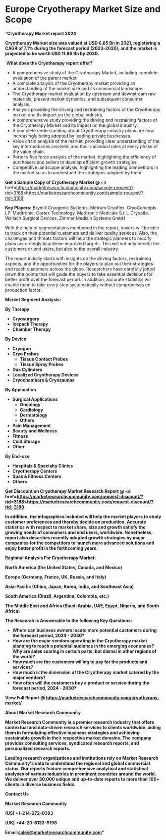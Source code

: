 # Europe Cryotherapy Market Size and Scope 
"<strong>Cryotherapy Market report 2024</strong>

<strong>Cryotherapy Market size was valued at USD 6.85 Bn in 2021, registering a CAGR of 7.1% during the forecast period (2023-2030), and the market is projected to be worth USD 11.86 Bn by 2030.</strong>

 <strong><b>What does the Cryotherapy report offer?</b></strong>
<ul>
  <li>A comprehensive study of the Cryotherapy Market, including complete evaluation of the parent market.</li>
  <li>A complete analysis of the Cryotherapy market providing an understanding of the market size and its commercial landscape.</li>
  <li>The Cryotherapy market evaluation by upstream and downstream raw materials, present market dynamics, and subsequent consumer analysis.</li>
  <li>Analysis providing the driving and restraining factors of the Cryotherapy market and its impact on the global industry.</li>
  <li>A comprehensive study providing the driving and restraining factors of the Cryotherapy Market and its impact on the global industry.</li>
  <li>A complete understanding about Cryotherapy industry plans are now increasingly being adopted by leading private businesses.</li>
  <li>Value chain analysis of the market, providing clear understanding of the key intermediaries involved, and their individual roles at every phase of the value chain.</li>
  <li>Porter’s five force analysis of the market, highlighting the efficiency of purchasers and sellers to develop efficient growth strategies.</li>
  <li>Competitive landscape analysis, highlighting the leading competitors in the market so as to understand the strategies adopted by them.</li>
</ul>

<strong>Get a Sample Copy of Cryotherapy Market @ </strong><a href=https://marketresearchcommunity.com/sample-request/?rid=3188><u>https://marketresearchcommunity.com/sample-request/?rid=3188</u></a>

<strong>Key Players:</strong> 
Brymill Cryogenic Systems. Metrum Cryoflex. CryoConcepts LP. Medtronic. Cortex Technology. Medtronic Medicale S.r.l.. Cryoalfa. Wallach Surgical Devices. Zimmer Medizin Systeme GmbH

With the help of segmentations mentioned in the report, buyers will be able to track on their potential customers and deliver quality services. Also, the challenges and threats factors will help the strategic planners to modify plans accordingly to achieve improved targets. This will not only benefit the customers or end users, but also to the overall industry.

The report initially starts with insights on the driving factors, restraining aspects, and the opportunities for the players to plan out their strategies and reach customers across the globe. Researchers have carefully jotted down the points that will guide the buyers to take essential decisions for better profit over the forecast period. In addition, accurate statistics will enable them to take every step systematically without compromises on production factor.

<strong>Market Segment Analysis:</strong>


<strong><strong>By Therapy</strong></h4>
<ul>
 	<li>Cryosurgery</li>
 	<li>Icepack Therapy</li>
 	<li>Chamber Therapy</li>
</ul>
<strong><strong>By Device</strong></h4>
<ul>
 	<li>Cryogun</li>
 	<li>Cryo Probes
<ul>
 	<li>Tissue Contact Probes</li>
 	<li>Tissue Spray Probes</li>
</ul>
</li>
 	<li>Gas Cylinders</li>
 	<li>Localized Cryotherapy Devices</li>
 	<li>Cryochambers &amp; Cryosaunas</li>
</ul>
<strong><strong>By Application</strong></h4>
<ul>
 	<li>Surgical Applications
<ul>
 	<li>Oncology</li>
 	<li>Cardiology</li>
 	<li>Dermatology</li>
 	<li>Others</li>
</ul>
</li>
 	<li>Pain Management</li>
 	<li>Beauty and Wellness</li>
 	<li>Fitness</li>
 	<li>Cold Storage</li>
 	<li>Other</li>
</ul>
<strong><strong>By End-use</strong></h4>
<ul>
 	<li>Hospitals &amp; Specialty Clinics</li>
 	<li>Cryotherapy Centers</li>
 	<li>Spas &amp; Fitness Centers</li>
 	<li>Others</li>
</ul>

<strong>Get Discount on Cryotherapy Market Research Report @ </b></strong><a href=https://marketresearchcommunity.com/request-discount/?rid=3188><u>https://marketresearchcommunity.com/request-discount/?rid=3188</u></a>

In addition, the infographics included will help the market players to study customer preferences and thereby decide on production. Accurate statistics with respect to market share, size and growth satisfy the growing needs of consumers and end users, worldwide. Nonetheless, report also describes recently adopted growth strategies by major companies for the competitors to launch more advanced solutions and enjoy better profit in the forthcoming years.

<strong>Regional Analysis For Cryotherapy Market:</strong>

<strong>North America</strong> (the United States, Canada, and Mexico)

<strong>Europe</strong> (Germany, France, UK, Russia, and Italy)

<strong>Asia-Pacific</strong> (China, Japan, Korea, India, and Southeast Asia)

<strong>South America</strong> (Brazil, Argentina, Colombia, etc.)

<strong>The Middle East and Africa</strong> (Saudi Arabia, UAE, Egypt, Nigeria, and South Africa)

<strong>The Research is Answerable to the following Key Questions:</strong>
<ul>
 	<li>Where can business owners locate more potential customers during the forecast period, 2024 - 2030?</li>
 	<li>How are the major vendors operating in the Cryotherapy market planning to reach a potential audience in the emerging economies? Why are sales soaring in certain parts, but dismal in other regions of the world?</li>
 	<li>How much are the customers willing to pay for the products and services?</li>
 	<li>How much is the dimension of the Cryotherapy market catered by the major vendors?</li>
 	<li>How often will the customers buy a product or service during the forecast period, 2024 - 2030?</li>
</ul>

<strong>View Full Report @</strong> <a href=https://marketresearchcommunity.com/cryotherapy-market/>https://marketresearchcommunity.com/cryotherapy-market/</a>

<strong>About Market Research Community</strong>

Market Research Community is a premier research industry that offers contextual and data-driven research services to clients worldwide, aiding them in formulating effective business strategies and achieving sustainable growth in their respective market domains. The company provides consulting services, syndicated research reports, and personalized research reports.

Leading research organizations and institutions rely on Market Research Community's data to understand the regional and global commercial status. Our reports feature comprehensive analytical and statistical analyses of various industries in prominent countries around the world. We deliver over 30,000 unique and up-to-date reports to more than 100+ clients in diverse business fields.

<strong>Contact Us</strong>

<strong>Market Research Community</strong>

(US) +1-214-272-0393

(UK) +44-20-8133-9198

<strong>Email:</strong>sales@marketresearchcommunity.com"
